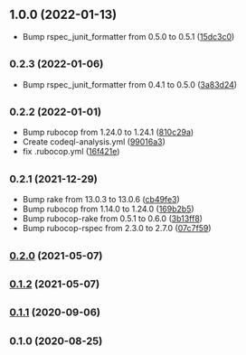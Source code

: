 ## 1.0.0 (2022-01-13)

* Bump rspec_junit_formatter from 0.5.0 to 0.5.1 ([15dc3c0](https://github.com/yposi/fudo3/commit/15dc3c0))

## <small>0.2.3 (2022-01-06)</small>

* Bump rspec_junit_formatter from 0.4.1 to 0.5.0 ([3a83d24](https://github.com/yposi/fudo3/commit/3a83d24))

## <small>0.2.2 (2022-01-01)</small>

* Bump rubocop from 1.24.0 to 1.24.1 ([810c29a](https://github.com/yposi/fudo3/commit/810c29a))
* Create codeql-analysis.yml ([99016a3](https://github.com/yposi/fudo3/commit/99016a3))
* fix .rubocop.yml ([16f421e](https://github.com/yposi/fudo3/commit/16f421e))

## <small>0.2.1 (2021-12-29)</small>

* Bump rake from 13.0.3 to 13.0.6 ([cb49fe3](https://github.com/yposi/fudo3/commit/cb49fe3))
* Bump rubocop from 1.14.0 to 1.24.0 ([169b2b5](https://github.com/yposi/fudo3/commit/169b2b5))
* Bump rubocop-rake from 0.5.1 to 0.6.0 ([3b13ff8](https://github.com/yposi/fudo3/commit/3b13ff8))
* Bump rubocop-rspec from 2.3.0 to 2.7.0 ([07c7f59](https://github.com/yposi/fudo3/commit/07c7f59))

## <small>[0.2.0](https://github.com/yposi/fudo3/compare/v0.1.2...v0.2.0) (2021-05-07)</small>

## <small>[0.1.2](https://github.com/yposi/fudo3/compare/v0.1.1...v0.1.2) (2021-05-07)</small>

## <small>[0.1.1](https://github.com/yposi/fudo3/compare/v0.1.0...v0.1.1) (2020-09-06)</small>

## <small>0.1.0 (2020-08-25)</small>
